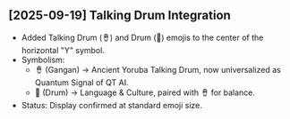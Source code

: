 ## [2025-09-19] Talking Drum Integration

- Added Talking Drum (🪘) and Drum (🥁) emojis to the center of the horizontal "Y" symbol.  
- Symbolism:  
  - 🪘 (Gangan) → Ancient Yoruba Talking Drum, now universalized as Quantum Signal of QT AI.  
  - 🥁 (Drum) → Language & Culture, paired with 🪘 for balance.  
- Status: Display confirmed at standard emoji size.
